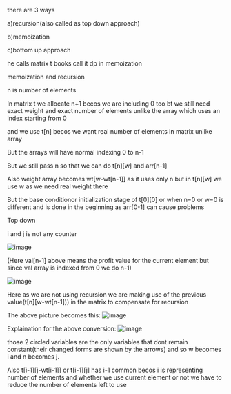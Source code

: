 there are 3 ways  

a)recursion(also called as top down approach)<br />  

b)memoization  

c)bottom up approach  





he calls matrix t books call it dp in memoization


memoization and recursion

n is number of elements 


In matrix t we allocate n+1 becos we are including 0 too bt we still need exact weight and exact number of elements unlike the array which uses an index starting from 0

and we use t[n] becos we want real number of elements in matrix unlike array


But the arrays will have normal indexing 0 to n-1 


But we still pass n so that 
we can do t[n][w] and arr[n-1]

Also weight array becomes wt[w-wt[n-1]] as it uses only n but in t[n][w] we use w as we need real weight there 


But the base conditionor initialization stage of t[0][0] or when n=0 or w=0 is different and is done in the beginning
as arr[0-1] can cause problems








Top down

i and j is not any counter

![image](https://github.com/gregbg218/DSA/assets/72642906/2d4590f1-016e-4ff7-a2c0-62d4bb9e8a73)

(Here val[n-1] above means the profit value for the current element but since val array is indexed from 0 we do n-1)

![image](https://github.com/gregbg218/DSA/assets/72642906/3316667c-4141-423a-81a7-34a48ed5cc2d)



Here as we are not using recursion we are making use of the previous value(t[n][w-wt[n-1])) in the matrix to compensate for recursion





The above picture becomes this:
![image](https://github.com/gregbg218/DSA/assets/72642906/dcb22378-e427-47b6-bc7b-41a90e50aab2)



Explaination for the above conversion:
![image](https://github.com/gregbg218/DSA/assets/72642906/8d1759d5-dec8-40c5-920c-18e5d94cfa1f)

those 2 circled variables are the only variables that dont remain constant(their changed forms are shown by the arrows) and so w becomes i and n becomes j.



Also t[i-1][j-wt[i-1]] or t[i-1][j] has i-1 common becos i is representing number of elements and whether we use current element or not we have to reduce the number of elements left to use

